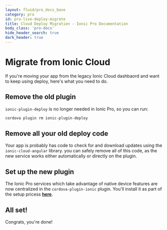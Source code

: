 ```yaml
---
layout: fluid/pro_docs_base
category: pro
id: pro-live-deploy-migrate
title: Cloud Deploy Migration - Ionic Pro Documentation
body_class: 'pro-docs'
hide_header_search: true
dark_header: true
---
```


# Migrate from Ionic Cloud

If you're moving your app from the legacy Ionic Cloud dashbaord and want to keep using deploy, here's what you need to do.

## Remove the old plugin

`ionic-plugin-deploy` is no longer needed in Ionic Pro, so you can run:

```bash
cordova plugin rm ionic-plugin-deploy
```

## Remove all your old deploy code

Your app is probably has code to check for and download updates using the `ionic-cloud-angular` library.  you can safely remove all of this code, as the new service works either automatically or directly on the plugin.

## Set up the new plugin

The Ionic Pro services which take advantage of native device features are now centralized in the `cordova-plugin-ionic` plugin.  You'll install it as part of the setup pricess **[here](/docs/pro/live-deploy/setup.html)**.  

## All set!

Congrats, you're done!





